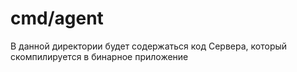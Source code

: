 # cmd/agent

В данной директории будет содержаться код Сервера, который скомпилируется в бинарное приложение